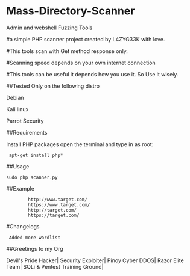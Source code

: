 # Mass-Directory-Scanner
Admin and webshell Fuzzing Tools
  
#a simple PHP scanner project created by L4ZYG33K with love.

#This tools scan with Get method response only.

#Scanning speed depends on your own internet connection

#This tools can be useful it depends how you use it. So Use it wisely.


##Tested Only on the following distro

Debian

Kali linux

Parrot Security



##Requirements

Install PHP packages open the terminal and type in as root:

     apt-get install php*


##Usage

    sudo php scanner.py
    

##Example

            http://www.target.com/
            https://www.target.com/
            http://target.com/
            https://target.com/
            
            
 #Changelogs
 
     Added more wordlist
     
     
    
##Greetings to my Org

Devil's Pride Hacker| 
Security Exploiter| 
Pinoy Cyber DDOS| 
Razor Elite Team| 
SQLi & Pentest Training Ground|




